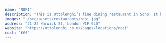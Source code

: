 ```yaml
---
name: "NOPI"
description: "This is Ottolenghi’s fine dining restaurant in Soho. It has a beautiful, calm interior, with a funky bathroom! If you’re an Ottolenghi fan or like levantine cuisine in general, this is a must go! Plates are meant to be shared, which gives you the opportunity to taste many different things. "
images: "./src/assets/restaurants/nopi.jpg"
address: "21-22 Warwick St, London W1F 9LD"
website: "https://ottolenghi.co.uk/pages/locations/nopi"
cost: "£££"
---
```

